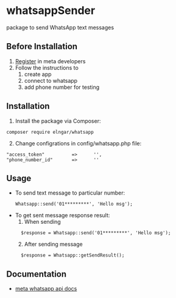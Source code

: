 # whatsappSender
package to send WhatsApp text messages

## Before Installation
  1. [Register](https://developers.facebook.com/docs/development/register) in meta developers
  2. Follow the instructions to 
      1. create app
      2. connect to whatsapp
      3. add phone number for testing

## Installation
1. Install the package via Composer:
  ```
  composer require elngar/whatsapp
  ```
2. Change configrations in config/whatsapp.php file:
  ```
  "access_token"          =>      '',
  "phone_number_id"       =>      ''
  ```

## Usage
  * To send text message to particular number:
    ``` 
    Whatsapp::send('01*********', 'Hello msg'); 
    ```
  * To get sent message response result:
    1. When sending
      ```
        $response = Whatsapp::send('01*********', 'Hello msg'); 
      ```
    2. After sending message
      ```
        $response = Whatsapp::getSendResult();
      ```

## Documentation
  * [meta whatsapp api docs](https://developers.facebook.com/docs/whatsapp/cloud-api/get-started)
